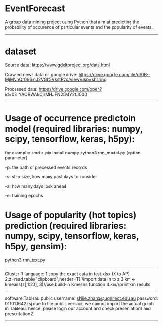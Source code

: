 # EventForecast
 A group data mining project using Python that aim at predicting the probability of occurence of particular events and the popularity of events.
****************************************************************************
# dataset
Source data: https://www.gdeltproject.org/data.html

Crawled news data on google drive: https://drive.google.com/file/d/0B--MjMVnQr09SmJ2VGh5VkstR2c/view?usp=sharing

Processed data: https://drive.google.com/open?id=0B_YAORWAkCjrMHJFN25MY2tJQ00
*****************************************************************************
# Usage of occurrence predictoin model (required libraries: numpy, scipy, tensorflow, keras, h5py):
for example: cmd > pip install numpy 
python3 rnn_model.py [option parameter]

-p: the path of precessed events records

-s: step size, how many past days to consider

-a: how many days look ahead

-e: training epochs

# Usage of popularity (hot topics) prediction (required libraries: numpy, scipy, tensorflow, keras, h5py, gensim):

python3 rnn_text.py
*****************************************************************************
Cluster R language:
1.copy the exact data in test.xlsx (X to AP)
2.z=read.table("clipboard",header=T)//import data in to z
3.km <- kmeans(z[,1:20], 3)//use build-in Kmeans function
4.km//print km results

******************************************************************************
software:Tableau public
username: shijie.zhang@uqnnect.edu.au
password: 011010642zsj
due to the public version, we cannot import the actual graph in Tableau. hence, please login our
account and check presentation1 and presentation2.

*******************************************************************************
